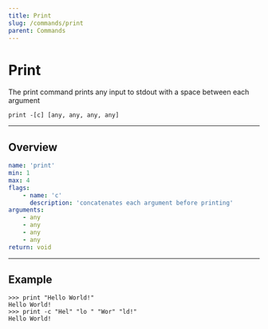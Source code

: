 ```yaml
---
title: Print
slug: /commands/print
parent: Commands
---
```


# Print
The print command prints any input to stdout with a space between each argument
```
print -[c] [any, any, any, any]
```
---
## Overview
```yaml
name: 'print'
min: 1
max: 4
flags:
    - name: 'c'
      description: 'concatenates each argument before printing'
arguments:
    - any
    - any
    - any
    - any
return: void
```
---
## Example 
```
>>> print "Hello World!"
Hello World!
>>> print -c "Hel" "lo " "Wor" "ld!"
Hello World!
```